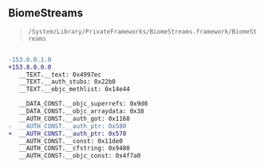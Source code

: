 ## BiomeStreams

> `/System/Library/PrivateFrameworks/BiomeStreams.framework/BiomeStreams`

```diff

-153.6.0.1.0
+153.8.0.0.0
   __TEXT.__text: 0x4997ec
   __TEXT.__auth_stubs: 0x22b0
   __TEXT.__objc_methlist: 0x14e44

   __DATA_CONST.__objc_superrefs: 0x9d0
   __DATA_CONST.__objc_arraydata: 0x38
   __AUTH_CONST.__auth_got: 0x1168
-  __AUTH_CONST.__auth_ptr: 0x580
+  __AUTH_CONST.__auth_ptr: 0x570
   __AUTH_CONST.__const: 0x11de0
   __AUTH_CONST.__cfstring: 0x9480
   __AUTH_CONST.__objc_const: 0x4f7a0

```
